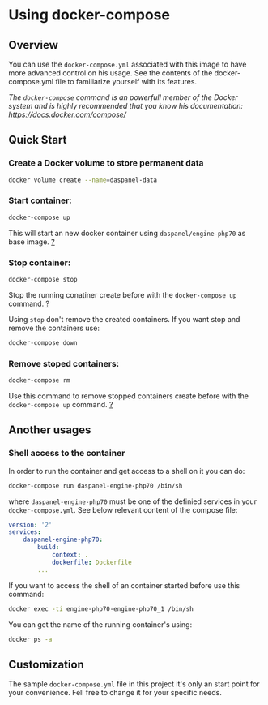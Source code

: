 
# Using docker-compose

## Overview

You can use the `docker-compose.yml` associated with this image to have more 
advanced control on his usage. See the contents of the docker-compose.yml file 
to familiarize yourself with its features.

*The `docker-compose` command is an powerfull member of the Docker system and 
is highly recommended that you know his documentation: 
<https://docs.docker.com/compose/>*

## Quick Start

### Create a Docker volume to store permanent data

``` sh
docker volume create --name=daspanel-data
```

### Start container:

``` sh
docker-compose up
```

This will start an new docker container using 
`daspanel/engine-php70` as base image. 
[?](https://docs.docker.com/compose/reference/up/)

### Stop container:

``` sh
docker-compose stop
```

Stop the running conatiner create before with the `docker-compose up` command. 
[?](https://docs.docker.com/compose/reference/stop/)

Using `stop` don't remove the created containers. If you want stop and remove 
the containers use:

``` sh
docker-compose down
```

### Remove stoped containers:

``` sh
docker-compose rm
```

Use this command to remove stopped containers create before with the 
`docker-compose up` command. 
[?](https://docs.docker.com/compose/reference/rm/)  

## Another usages

### Shell access to the container

In order to run the container and get access to a shell on it you can do:

``` sh
docker-compose run daspanel-engine-php70 /bin/sh
```

where `daspanel-engine-php70` must be one of the 
definied services in your `docker-compose.yml`. See below relevant content of 
the compose file:
``` yaml
version: '2'
services:
    daspanel-engine-php70:
        build:
            context: .
            dockerfile: Dockerfile
        ...
```

If you want to access the shell of an container started before use this command:

``` sh
docker exec -ti engine-php70-engine-php70_1 /bin/sh
```
You can get the name of the running container's using:

``` sh
docker ps -a
```

## Customization

The sample `docker-compose.yml` file in this project it's only an start point for 
your convenience. Fell free to change it for your specific needs.




